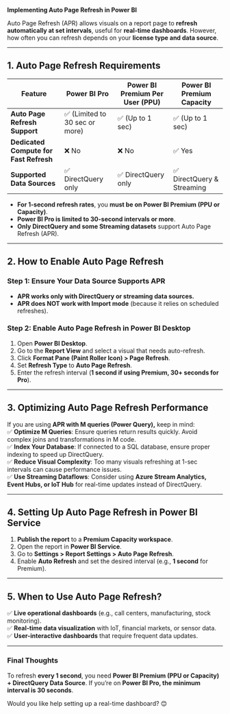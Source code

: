 
**Implementing Auto Page Refresh in Power BI**


Auto Page Refresh (APR) allows visuals on a report page to **refresh automatically at set intervals**, useful for **real-time dashboards**. However, how often you can refresh depends on your **license type and data source**.  

---

## **1. Auto Page Refresh Requirements**  
| **Feature** | **Power BI Pro** | **Power BI Premium Per User (PPU)** | **Power BI Premium Capacity** |
|------------|-----------------|-------------------|-------------------|
| **Auto Page Refresh Support** | ✅ (Limited to 30 sec or more) | ✅ (Up to 1 sec) | ✅ (Up to 1 sec) |
| **Dedicated Compute for Fast Refresh** | ❌ No | ❌ No | ✅ Yes |
| **Supported Data Sources** | ✅ DirectQuery only | ✅ DirectQuery only | ✅ DirectQuery & Streaming |

- **For 1-second refresh rates**, you **must be on Power BI Premium (PPU or Capacity)**.  
- **Power BI Pro is limited to 30-second intervals or more**.  
- **Only DirectQuery and some Streaming datasets** support Auto Page Refresh (APR).  

---

## **2. How to Enable Auto Page Refresh**  
### **Step 1: Ensure Your Data Source Supports APR**  
- **APR works only with DirectQuery or streaming data sources.**  
- **APR does NOT work with Import mode** (because it relies on scheduled refreshes).  

### **Step 2: Enable Auto Page Refresh in Power BI Desktop**
1. Open **Power BI Desktop**.  
2. Go to the **Report View** and select a visual that needs auto-refresh.  
3. Click **Format Pane (Paint Roller Icon) > Page Refresh**.  
4. Set **Refresh Type** to **Auto Page Refresh**.  
5. Enter the refresh interval (**1 second if using Premium, 30+ seconds for Pro**).  

---

## **3. Optimizing Auto Page Refresh Performance**  
If you are using **APR with M queries (Power Query),** keep in mind:  
✅ **Optimize M Queries**: Ensure queries return results quickly. Avoid complex joins and transformations in M code.  
✅ **Index Your Database**: If connected to a SQL database, ensure proper indexing to speed up DirectQuery.  
✅ **Reduce Visual Complexity**: Too many visuals refreshing at 1-sec intervals can cause performance issues.  
✅ **Use Streaming Dataflows**: Consider using **Azure Stream Analytics, Event Hubs, or IoT Hub** for real-time updates instead of DirectQuery.  

---

## **4. Setting Up Auto Page Refresh in Power BI Service**
1. **Publish the report** to a **Premium Capacity workspace**.  
2. Open the report in **Power BI Service**.  
3. Go to **Settings > Report Settings > Auto Page Refresh**.  
4. Enable **Auto Refresh** and set the desired interval (e.g., **1 second** for Premium).  

---

## **5. When to Use Auto Page Refresh?**
✅ **Live operational dashboards** (e.g., call centers, manufacturing, stock monitoring).  
✅ **Real-time data visualization** with IoT, financial markets, or sensor data.  
✅ **User-interactive dashboards** that require frequent data updates.  

---

### **Final Thoughts**
To refresh **every 1 second**, you need **Power BI Premium (PPU or Capacity) + DirectQuery Data Source**. If you’re on **Power BI Pro, the minimum interval is 30 seconds**.  

Would you like help setting up a real-time dashboard? 😊
